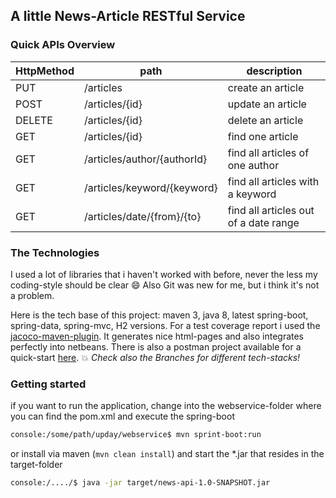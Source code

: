 ## A little News-Article RESTful Service

### Quick APIs Overview

HttpMethod | path | description
------------ | ------------- | --------------
PUT | /articles | create an article
POST | /articles/{id} | update an article
DELETE | /articles/{id} | delete an article
GET | /articles/{id} | find one article
GET | /articles/author/{authorId} | find all articles of one author
GET | /articles/keyword/{keyword} | find all articles with a keyword
GET | /articles/date/{from}/{to} | find all articles out of a date range


### The Technologies
I used a lot of libraries that i haven't worked with before, never the less my coding-style should be clear :smile: Also Git was new for me, but i think it's not a problem.

Here is the tech base of this project: maven 3, java 8, latest spring-boot, spring-data, spring-mvc, H2 versions. For a test coverage report i used the [jacoco-maven-plugin](http://eclemma.org/jacoco/trunk/doc/index.html). It generates nice html-pages and also integrates perfectly into netbeans.
There is also a postman project available for a quick-start [here](https://github.com/jenny1976/java-test/blob/master/upday/doc/news-API.json.postman_collection).
:collision: *Check also the Branches for different tech-stacks!*

### Getting started
if you want to run the application, change into the webservice-folder where you can find the pom.xml and execute the spring-boot 
```bash
console:/some/path/upday/webservice$ mvn sprint-boot:run
```
or install via maven (`mvn clean install`) and start the *.jar that resides in the target-folder
```bash 
console:/..../$ java -jar target/news-api-1.0-SNAPSHOT.jar
```
